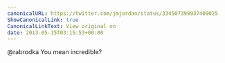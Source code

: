 ```yaml
---
canonicalURL: https://twitter.com/jmjordan/status/334507399937409025
ShowCanonicalLink: true
CanonicalLinkText: View original on
date: 2013-05-15T03:15:53+00:00
---
```

@rabrodka You mean incredible?